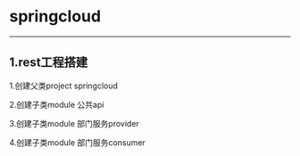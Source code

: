 # springcloud

-------------------

## 1.rest工程搭建

1.创建父类project springcloud

2.创建子类module 公共api

3.创建子类module 部门服务provider

4.创建子类module 部门服务consumer

